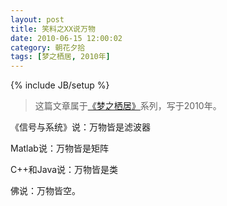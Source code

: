```yaml
---
layout: post
title: 笑料之XX说万物
date: 2010-06-15 12:00:02
category: 朝花夕拾
tags: [梦之栖居, 2010年]
---
```

{% include JB/setup %}

> 这篇文章属于[《梦之栖居》](/posts/where-the-dreams-reside/)系列，写于2010年。
	
<!--more-->

《信号与系统》说：万物皆是滤波器

Matlab说：万物皆是矩阵

C++和Java说：万物皆是类

佛说：万物皆空。